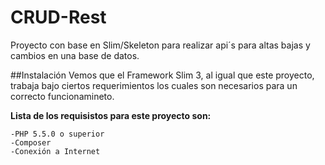 # CRUD-Rest
Proyecto con base en Slim/Skeleton para realizar api´s para altas bajas y cambios en una base de datos. 

##Instalación 
Vemos que el Framework Slim 3, al igual que este proyecto, trabaja bajo ciertos requerimientos los cuales son necesarios para un correcto funcionamineto.
 
 **Lista de los requisistos para este proyecto son:**

    -PHP 5.5.0 o superior
    -Composer
    -Conexión a Internet
